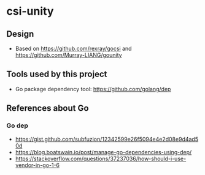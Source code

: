 # csi-unity

## Design
* Based on https://github.com/rexray/gocsi and https://github.com/Murray-LIANG/gounity

## Tools used by this project
* Go package dependency tool: https://github.com/golang/dep


## References about Go
### Go dep
* https://gist.github.com/subfuzion/12342599e26f5094e4e2d08e9d4ad50d
* https://blog.boatswain.io/post/manage-go-dependencies-using-dep/
* https://stackoverflow.com/questions/37237036/how-should-i-use-vendor-in-go-1-6
